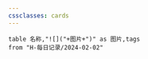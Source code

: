 ```yaml
---
cssclasses: cards
---
```


```dataview
table 名称,"![]("+图片+")" as 图片,tags
from "H-每日记录/2024-02-02"
```

